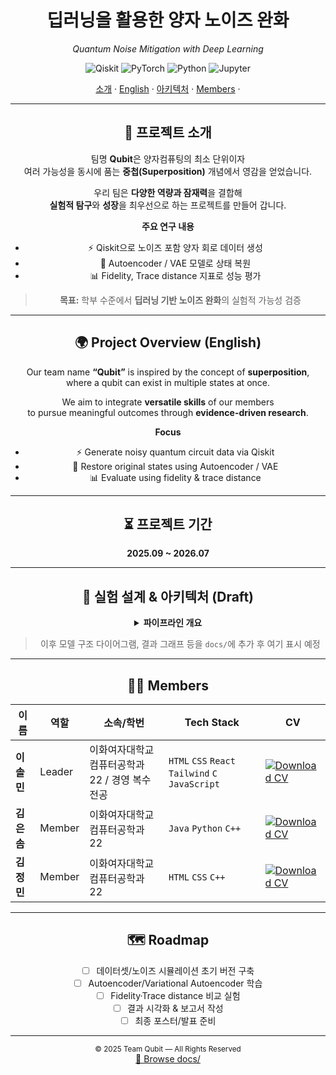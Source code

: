 <!-- HEADER -->
<div align="center">

  <h1>딥러닝을 활용한 양자 노이즈 완화</h1>
  <p><em>Quantum Noise Mitigation with Deep Learning</em></p>

  <!-- 핵심 배지 -->
  <p>
    <img src="https://img.shields.io/badge/Qiskit-6B4C9A?logo=qiskit&logoColor=white" alt="Qiskit"/>
    <img src="https://img.shields.io/badge/PyTorch-EE4C2C?logo=pytorch&logoColor=white" alt="PyTorch"/>
    <img src="https://img.shields.io/badge/Python-3776AB?logo=python&logoColor=white" alt="Python"/>
    <img src="https://img.shields.io/badge/Jupyter-F37626?logo=jupyter&logoColor=white" alt="Jupyter"/>
  </p>

  <!-- 네비게이션 -->
  <p>
    <a href="#-프로젝트-소개">소개</a> ·
    <a href="#-project-overview-english">English</a> ·
    <a href="#-실험-설계--아키텍처">아키텍처</a> ·
    <a href="#-members">Members</a> ·

  </p>

---

## 📌 프로젝트 소개
팀명 <b>Qubit</b>은 양자컴퓨팅의 최소 단위이자  
여러 가능성을 동시에 품는 <b>중첩(Superposition)</b> 개념에서 영감을 얻었습니다.

우리 팀은 <b>다양한 역량과 잠재력</b>을 결합해  
<b>실험적 탐구</b>와 <b>성장</b>을 최우선으로 하는 프로젝트를 만들어 갑니다.

**주요 연구 내용**
- ⚡ Qiskit으로 노이즈 포함 양자 회로 데이터 생성  
- 🧩 Autoencoder / VAE 모델로 상태 복원  
- 📊 Fidelity, Trace distance 지표로 성능 평가  

> **목표:** 학부 수준에서 **딥러닝 기반 노이즈 완화**의 실험적 가능성 검증

---

## 🌍 Project Overview (English)
Our team name <b>“Qubit”</b> is inspired by the concept of <b>superposition</b>,  
where a qubit can exist in multiple states at once.  

We aim to integrate <b>versatile skills</b> of our members  
to pursue meaningful outcomes through <b>evidence-driven research</b>.

**Focus**
- ⚡ Generate noisy quantum circuit data via Qiskit  
- 🧩 Restore original states using Autoencoder / VAE  
- 📊 Evaluate using fidelity & trace distance  

---

## ⏳ 프로젝트 기간
<b>2025.09 ~ 2026.07</b>

---

## 🧪 실험 설계 & 아키텍처 (Draft)
<details>
<summary><b>파이프라인 개요</b></summary>

Ideal Circuits ─> Noise Injection ─> Noisy Data
│
┌────────────┴────────────┐
│ │
Train Split Test Split
│ │
Model Training Model Evaluation

</details>

> 이후 모델 구조 다이어그램, 결과 그래프 등을 `docs/`에 추가 후 여기 표시 예정

---

## 👩‍💻 Members
<table>
  <thead>
    <tr>
      <th>이름</th>
      <th>역할</th>
      <th>소속/학번</th>
      <th>Tech Stack</th>
      <th>CV</th>
    </tr>
  </thead>
  <tbody>
    <tr>
      <td><b>이솔민</b></td>
      <td>Leader</td>
      <td>이화여자대학교 컴퓨터공학과 22 / 경영 복수전공</td>
      <td><code>HTML</code> <code>CSS</code> <code>React</code> <code>Tailwind</code> <code>C</code> <code>JavaScript</code></td>
      <td>
        <a href="./docs/solmin Lee_cv.pdf" target="_blank">
          <img alt="Download CV" src="https://img.shields.io/badge/CV-Download-blue">
        </a>
      </td>
    </tr>
    <tr>
      <td><b>김은솜</b></td>
      <td>Member</td>
      <td>이화여자대학교 컴퓨터공학과 22</td>
      <td><code>Java</code> <code>Python</code> <code>C++</code></td>
      <td>
        <a href="./docs/eunsom Kim_cv.pdf" target="_blank">
          <img alt="Download CV" src="https://img.shields.io/badge/CV-Download-blue">
        </a>
      </td>
    </tr>
    <tr>
      <td><b>김정민</b></td>
      <td>Member</td>
      <td>이화여자대학교 컴퓨터공학과 22</td>
      <td><code>HTML</code> <code>CSS</code> <code>C++</code></td>
      <td>
        <a href="./docs/jeongmin Kim_cv.pdf" target="_blank">
          <img alt="Download CV" src="https://img.shields.io/badge/CV-Download-blue">
        </a>
      </td>
    </tr>
  </tbody>
</table>

---

## 🗺️ Roadmap
- [ ] 데이터셋/노이즈 시뮬레이션 초기 버전 구축  
- [ ] Autoencoder/Variational Autoencoder 학습  
- [ ] Fidelity·Trace distance 비교 실험  
- [ ] 결과 시각화 & 보고서 작성  
- [ ] 최종 포스터/발표 준비  

---

<p align="center">
  <sub>© 2025 Team Qubit — All Rights Reserved</sub><br/>
  <a href="./docs/">📁 Browse docs/</a>
</p>

